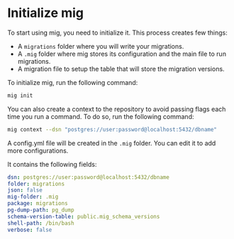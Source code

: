 # Initialize mig

To start using mig, you need to initialize it. This process creates few things:
- A `migrations` folder where you will write your migrations.
- A `.mig` folder where mig stores its configuration and the main file to run migrations.
- A migration file to setup the table that will store the migration versions.

To initialize mig, run the following command:

```sh
mig init
```

You can also create a context to the repository to avoid passing flags each time you run a command. To do so, run the following command:

```sh
mig context --dsn "postgres://user:password@localhost:5432/dbname"
```

A config.yml file will be created in the `.mig` folder. You can edit it to add more configurations.

It contains the following fields:
```yaml
dsn: postgres://user:password@localhost:5432/dbname
folder: migrations
json: false
mig-folder: .mig
package: migrations
pg-dump-path: pg_dump
schema-version-table: public.mig_schema_versions
shell-path: /bin/bash
verbose: false
```
